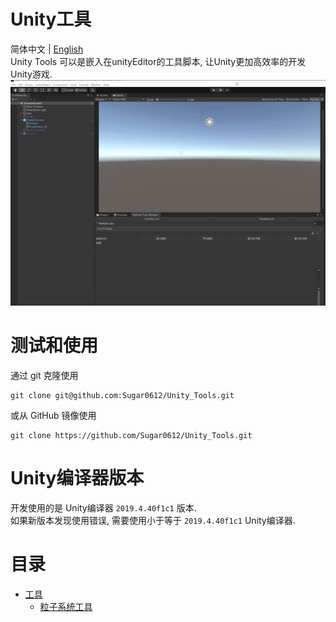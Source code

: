 # Unity工具   
简体中文 | [English](./README.md)  
Unity Tools 可以是嵌入在unityEditor的工具脚本, 让Unity更加高效率的开发Unity游戏.  
<img src = "https://raw.githubusercontent.com/Sugar0612/Unity-Tools/master/Tools/ParticleSystemTool/image/particlesystem.gif" width="600" alt="particleSystem">  

# 测试和使用  
通过 git 克隆使用   

    git clone git@github.com:Sugar0612/Unity_Tools.git  

或从 GitHub 镜像使用  

    git clone https://github.com/Sugar0612/Unity_Tools.git  

# Unity编译器版本  
开发使用的是 Unity编译器 `2019.4.40f1c1` 版本.  
如果新版本发现使用错误, 需要使用小于等于 `2019.4.40f1c1` Unity编译器.  

# 目录  
- [工具](./Tools)  
  - [粒子系统工具](./Tools/ParticleSystemTool)  
